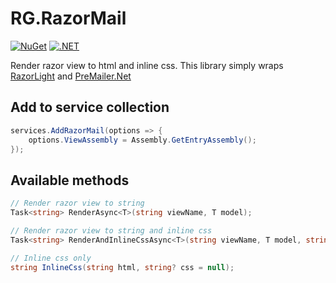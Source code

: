 # RG.RazorMail

[![NuGet](https://img.shields.io/nuget/v/RG.RazorMail.svg)](https://www.nuget.org/packages/RG.RazorMail/) [![.NET](https://github.com/ronnygunawan/RG.RazorMail/actions/workflows/CI.yml/badge.svg)](https://github.com/ronnygunawan/RG.RazorMail/actions/workflows/CI.yml)

Render razor view to html and inline css. This library simply wraps [RazorLight](https://github.com/toddams/RazorLight/) and [PreMailer.Net](https://github.com/milkshakesoftware/PreMailer.Net/)

## Add to service collection
```cs
services.AddRazorMail(options => {
    options.ViewAssembly = Assembly.GetEntryAssembly();
});
```

## Available methods

```cs
// Render razor view to string
Task<string> RenderAsync<T>(string viewName, T model);

// Render razor view to string and inline css
Task<string> RenderAndInlineCssAsync<T>(string viewName, T model, string? css = null);

// Inline css only
string InlineCss(string html, string? css = null);
```
